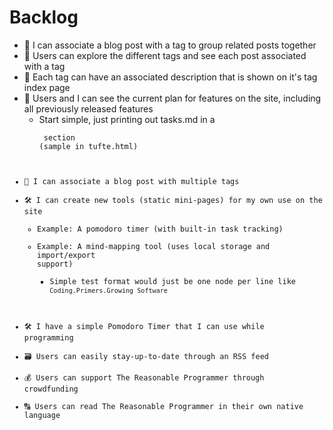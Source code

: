 # Backlog

- 📄 I can associate a blog post with a tag to group related posts together
- 📄 Users can explore the different tags and see each post associated with a tag
- 📙 Each tag can have an associated description that is shown on it's tag index page
- 🎯 Users and I can see the current plan for features on the site, including all previously released features
  - Start simple, just printing out tasks.md in a <pre><code> section (sample in tufte.html)
- 📄 I can associate a blog post with multiple tags
- 🛠 I can create new tools (static mini-pages) for my own use on the site
  - Example: A pomodoro timer (with built-in task tracking)
  - Example: A mind-mapping tool (uses local storage and import/export support)
    - Simple test format would just be one node per line like `Coding.Primers.Growing Software`
- 🛠 I have a simple Pomodoro Timer that I can use while programming
- 🗃 Users can easily stay-up-to-date through an RSS feed
- 💰 Users can support The Reasonable Programmer through crowdfunding
- 🔠 Users can read The Reasonable Programmer in their own native language
